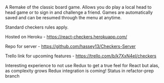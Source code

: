 A Remake of the classic board game.  Allows you do play a local head to head game or to sign in and challenge a friend.  Games are automatically saved and can be resumed through the menu at anytime.

Standard checkers rules apply.

Hosted on Heroku - https://react-checkers.herokuapp.com/

Repo for server - https://github.com/hassey13/Checkers-Server

Trello link for upcoming features - https://trello.com/b/k7XxN4el/checkers

Interesting experience to not use Redux to get a true feel for React but alas, as complexity grows Redux integration is coming! Status in refactor-prep branch
